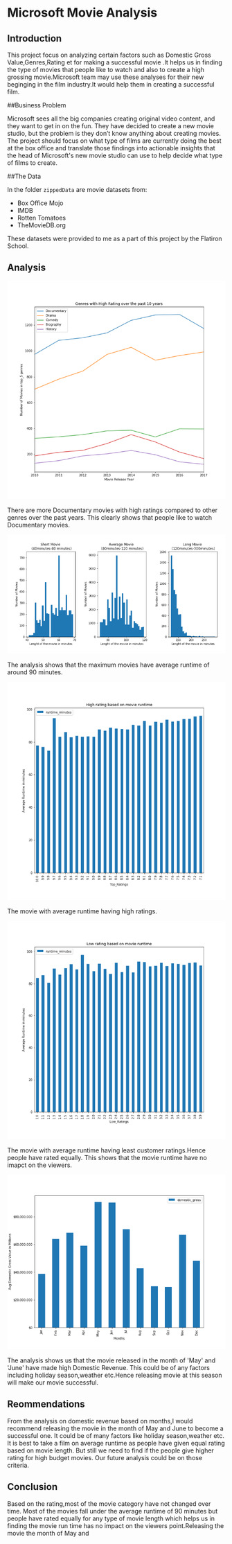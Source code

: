 # Microsoft Movie Analysis

## Introduction

This project focus on analyzing certain factors such as Domestic Gross Value,Genres,Rating et for making a successful movie .It helps us in finding the type of movies that people like to watch and also to create a  high grossing movie.Microsoft team may use these analyses for their new beginging in the film industry.It would help them in creating a successful film.


##Business Problem

Microsoft sees all the big companies creating original video content, and they want to get in on the fun. They have decided to create a new movie studio, but the problem is they don’t know anything about creating movies. The project should focus on what type of films are currently doing the best at the box office and translate those findings into actionable insights that the head of Microsoft's new movie studio can use to help decide what type of films to create.

##The Data

In the folder `zippedData` are movie datasets from:

* Box Office Mojo
* IMDB
* Rotten Tomatoes
* TheMovieDB.org

These datasets were provided to me as a part of this project by the Flatiron School.

## Analysis

![alt text](https://github.com/JanakiGanesh/Movie-Analysis/blob/master/images/genre_analysis.png)

There are more Documentary movies with high ratings compared to other genres over the past years. This clearly shows that people like to watch Documentary movies.

![alt text](https://github.com/JanakiGanesh/Movie-Analysis/blob/master/images/runtime_length.png)

The analysis shows that the maximum movies have average runtime of around 90 minutes.

![alt text](https://github.com/JanakiGanesh/Movie-Analysis/blob/master/images/top_30.png)

The movie with average runtime having high ratings.


![alt text](https://github.com/JanakiGanesh/Movie-Analysis/blob/master/images/least_30.png)

The movie with average runtime having least customer ratings.Hence people have rated equally. This shows that the movie runtime have no imapct on the viewers.

![alt text](https://github.com/JanakiGanesh/Movie-Analysis/blob/master/images/month_analysis.png)

The analysis shows us that the movie released in the month of 'May' and 'June' have made high Domestic Revenue. This could be of any factors including holiday season,weather etc.Hence releasing movie at this season will make our movie successful.


## Reommendations
From the analysis on domestic revenue based on months,I would recommend releasing the movie in the month of May and June to become a successful one. It could be of many factors like holiday season,weather etc. It is best to take a film on average runtime as people have given equal rating based on movie length. But still we need to find if the people give  higher rating  for high budget movies. Our future analysis could be on those criteria.







## Conclusion

Based on the rating,most of the movie category have not changed over time. Most of the movies fall under the average runtime of 90 minutes but people have rated equally for any type of movie length which helps us in finding the movie run time has no impact on the viewers point.Releasing the movie the month of May and 
